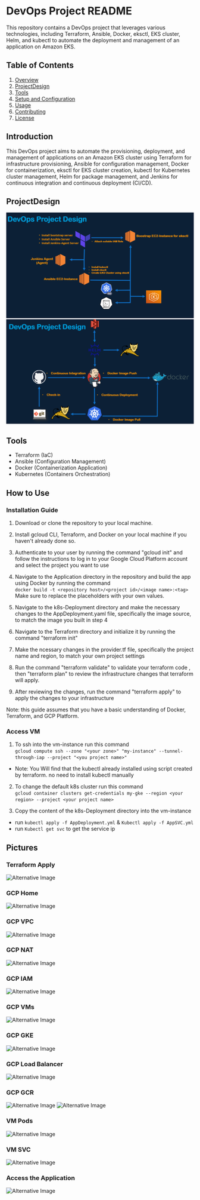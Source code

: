 # DevOps Project README

This repository contains a DevOps project that leverages various technologies, including Terraform, Ansible, Docker, eksctl, EKS cluster, Helm, and kubectl to automate the deployment and management of an application on Amazon EKS.
## Table of Contents

1. [Overview](#introduction)
2. [ProjectDesign](#ProjectDesign)
3. [Tools](#tools)
4. [Setup and Configuration](#setup-and-configuration)
5. [Usage](#usage)
6. [Contributing](#contributing)
7. [License](#license)


## Introduction

This DevOps project aims to automate the provisioning, deployment, and management of applications on an Amazon EKS cluster using Terraform for infrastructure provisioning, Ansible for configuration management, Docker for containerization, eksctl for EKS cluster creation, kubectl for Kubernetes cluster management, Helm for package management, and Jenkins for continuous integration and continuous deployment (CI/CD).

## ProjectDesign

![Alternative Image](./assets/design-1.png)
![Alternative Image](./assets/design-2.png)

## Tools

- Terraform (IaC)
- Ansible (Configuration Management)
- Docker (Containerization Application)
- Kubernetes (Containers Orchestration)

## How to Use

### Installation Guide

1. Download or clone the repository to your local machine.

2. Install gcloud CLI, Terraform, and Docker on your local machine if you haven't already done so.

3. Authenticate to your user by running the command "gcloud init" and follow the instructions to log in to your Google Cloud Platform account and select the project you want to use

4. Navigate to the Application directory in the repository and build the app using Docker by running the command \
`docker build -t <repository host>/<project id>/<image name>:<tag>` \
Make sure to replace the placeholders with your own values.

5. Navigate to the k8s-Deployment directory and make the necessary changes to the AppDeployment.yaml file, specifically the image source, to match the image you built in step 4

6. Navigate to the Terraform directory and initialize it by running the command "terraform init"

7. Make the ncessary changes in the provider.tf file, specifically the project name and region, to match your own project settings

8. Run the command "terraform validate" to validate your terraform code , then "terraform plan" to review the infrastructure changes that
terraform will apply.

9. After reviewing the changes, run the command "terraform apply" to apply the changes to your infrastructure

Note: this guide assumes that you have a basic understanding of Docker, Terraform, and GCP Platform.
  
### Access VM

1. To ssh into the vm-instance run this command \
`gcloud compute ssh --zone "<your zone>" "my-instance" --tunnel-through-iap --project "<you project name>"`

- Note: You Will find that the kubectl already installed using script created by terraform. no need to install kubectl manually

2. To change the default k8s cluster run this command \
`gcloud container clusters get-credentials my-gke --region <your region> --project <your project name>`

3. Copy the content of the k8s-Deployment directory into the vm-instance

- run `kubectl apply -f AppDeployment.yml` & `Kubectl apply -f AppSVC.yml`
- run `Kubectl get svc` to get the service ip

## Pictures

### Terraform Apply

![Alternative Image](./pics/terraform-apply.png)

### GCP Home

![Alternative Image](./pics/welcome-dashboard.png)

### GCP VPC

![Alternative Image](./pics/vpc.png)

### GCP NAT

![Alternative Image](./pics/nat.png)

### GCP IAM

![Alternative Image](./pics/GCP-IAM.png)

### GCP VMs

![Alternative Image](./pics/vm-instances.png)

### GCP GKE

![Alternative Image](./pics/k8s-cluster.png)

### GCP Load Balancer

![Alternative Image](./pics/loadbalancer.png)

### GCP GCR

![Alternative Image](./pics/gcr.png)
![Alternative Image](./pics/gcr-2.png)

### VM Pods

![Alternative Image](./pics/vm-pods.png)

### VM SVC

![Alternative Image](./pics/vm-svc.png)

### Access the Application

![Alternative Image](./pics/app-running.png)
